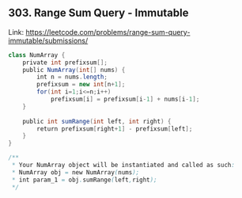 ## 303. Range Sum Query - Immutable
Link: https://leetcode.com/problems/range-sum-query-immutable/submissions/

```java
class NumArray {
    private int prefixsum[];
    public NumArray(int[] nums) {
        int n = nums.length;
        prefixsum = new int[n+1];
        for(int i=1;i<=n;i++)
            prefixsum[i] = prefixsum[i-1] + nums[i-1];
    }
    
    public int sumRange(int left, int right) {
        return prefixsum[right+1] - prefixsum[left];
    }
}

/**
 * Your NumArray object will be instantiated and called as such:
 * NumArray obj = new NumArray(nums);
 * int param_1 = obj.sumRange(left,right);
 */
```
